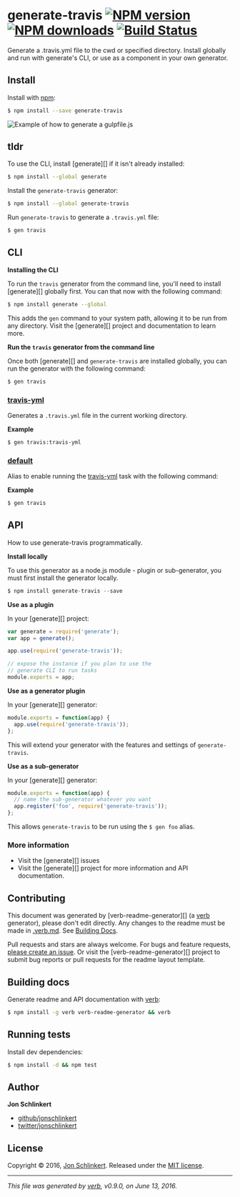 # generate-travis [![NPM version](https://img.shields.io/npm/v/generate-travis.svg?style=flat)](https://www.npmjs.com/package/generate-travis) [![NPM downloads](https://img.shields.io/npm/dm/generate-travis.svg?style=flat)](https://npmjs.org/package/generate-travis) [![Build Status](https://img.shields.io/travis/generate/generate-travis.svg?style=flat)](https://travis-ci.org/generate/generate-travis)

Generate a .travis.yml file to the cwd or specified directory. Install globally and run with generate's CLI, or use as a component in your own generator.

## Install

Install with [npm](https://www.npmjs.com/):

```sh
$ npm install --save generate-travis
```

![Example of how to generate a gulpfile.js](demo.gif)

## tldr

To use the CLI, install [generate][] if it isn't already installed:

```sh
$ npm install --global generate
```

Install the `generate-travis` generator:

```sh
$ npm install --global generate-travis
```

Run `generate-travis` to generate a `.travis.yml` file:

```sh
$ gen travis
```

## CLI

**Installing the CLI**

To run the `travis` generator from the command line, you'll need to install [generate][] globally first. You can that now with the following command:

```sh
$ npm install generate --global 
```

This adds the `gen` command to your system path, allowing it to be run from any directory. Visit the [generate][] project and documentation to learn more.

**Run the `travis` generator from the command line**

Once both [generate][] and `generate-travis` are installed globally, you can run the generator with the following command:

```sh
$ gen travis
```

### [travis-yml](generator.js#L20)

Generates a `.travis.yml` file in the current working directory.

**Example**

```sh
$ gen travis:travis-yml
```

### [default](generator.js#L38)

Alias to enable running the [travis-yml](#travis-yml) task with the following command:

**Example**

```sh
$ gen travis
```

## API

How to use generate-travis programmatically.

**Install locally**

To use this generator as a node.js module - plugin or sub-generator, you must first install the generator locally.

```js
$ npm install generate-travis --save
```

**Use as a plugin**

In your [generate][] project:

```js
var generate = require('generate');
var app = generate();

app.use(require('generate-travis'));

// expose the instance if you plan to use the
// generate CLI to run tasks
module.exports = app;
```

**Use as a generator plugin**

In your [generate][] generator:

```js
module.exports = function(app) {
  app.use(require('generate-travis'));
};
```

This will extend your generator with the features and settings of `generate-travis`.

**Use as a sub-generator**

In your [generate][] generator:

```js
module.exports = function(app) {
  // name the sub-generator whatever you want
  app.register('foo', require('generate-travis'));
};
```

This allows `generate-travis` to be run using the `$ gen foo` alias.

### More information

* Visit the [generate][] issues
* Visit the [generate][] project for more information and API documentation.

## Contributing

This document was generated by [verb-readme-generator][] (a [verb](https://github.com/verbose/verb) generator), please don't edit directly. Any changes to the readme must be made in [.verb.md](.verb.md). See [Building Docs](#building-docs).

Pull requests and stars are always welcome. For bugs and feature requests, [please create an issue](../../issues/new). Or visit the [verb-readme-generator][] project to submit bug reports or pull requests for the readme layout template.

## Building docs

Generate readme and API documentation with [verb](https://github.com/verbose/verb):

```sh
$ npm install -g verb verb-readme-generator && verb
```

## Running tests

Install dev dependencies:

```sh
$ npm install -d && npm test
```

## Author

**Jon Schlinkert**

* [github/jonschlinkert](https://github.com/jonschlinkert)
* [twitter/jonschlinkert](http://twitter.com/jonschlinkert)

## License

Copyright © 2016, [Jon Schlinkert](https://github.com/jonschlinkert).
Released under the [MIT license](LICENSE).

***

_This file was generated by [verb](https://github.com/verbose/verb), v0.9.0, on June 13, 2016._